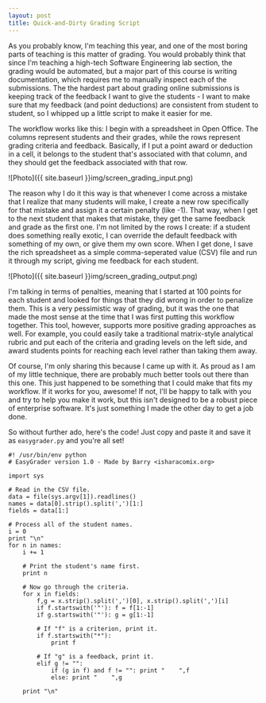 ```yaml
---
layout: post
title: Quick-and-Dirty Grading Script
---
```


As you probably know, I'm teaching this year, and one of the most boring parts of teaching is this matter of grading. You would probably think that since I'm teaching a high-tech Software Engineering lab section, the grading would be automated, but a major part of this course is writing documentation, which requires me to manually inspect each of the submissions. The the hardest part about grading online submissions is keeping track of the feedback I want to give the students - I want to make sure that my feedback (and point deductions) are consistent from student to student, so I whipped up a little script to make it easier for me.

The workflow works like this: I begin with a spreadsheet in Open Office. The columns represent students and their grades, while the rows represent grading criteria and feedback. Basically, if I put a point award or deduction in a cell, it belongs to the student that's associated with that column, and they should get the feedback associated with that row.

![Photo]({{ site.baseurl }}img/screen_grading_input.png)

The reason why I do it this way is that whenever I come across a mistake that I realize that many students will make, I create a new row specifically for that mistake and assign it a certain penalty (like -1). That way, when I get to the next student that makes that mistake, they get the same feedback and grade as the first one. I'm not limited by the rows I create: if a student does something really exotic, I can override the default feedback with something of my own, or give them my own score. When I get done, I save the rich spreadsheet as a simple comma-seperated value (CSV) file and run it through my script, giving me feedback for each student.


![Photo]({{ site.baseurl }}img/screen_grading_output.png)

I'm talking in terms of penalties, meaning that I started at 100 points for each student and looked for things that they did wrong in order to penalize them. This is a very pessimistic way of grading, but it was the one that made the most sense at the time that I was first putting this workflow together. This tool, however, supports more positive grading approaches as well. For example, you could easily take a traditional matrix-style analytical rubric and put each of the criteria and grading levels on the left side, and award students points for reaching each level rather than taking them away.

Of course, I'm only sharing this because I came up with it. As proud as I am of my little technique, there are probably much better tools out there than this one. This just happened to be something that I could make that fits my workflow. If it works for you, awesome! If not, I'll be happy to talk with you and try to help you make it work, but this isn't designed to be a robust piece of enterprise software. It's just something I made the other day to get a job done.

So without further ado, here's the code! Just copy and paste it and save it as <code>easygrader.py</code> and you're all set!

    #! /usr/bin/env python
    # EasyGrader version 1.0 - Made by Barry <isharacomix.org>

    import sys

    # Read in the CSV file.
    data = file(sys.argv[1]).readlines()
    names = data[0].strip().split(',')[1:]
    fields = data[1:]

    # Process all of the student names.
    i = 0
    print "\n"
    for n in names:
        i += 1
        
        # Print the student's name first.
        print n
        
        # Now go through the criteria.
        for x in fields:
            f,g = x.strip().split(',')[0], x.strip().split(',')[i]
            if f.startswith('"'): f = f[1:-1]
            if g.startswith('"'): g = g[1:-1]
            
            # If "f" is a criterion, print it.
            if f.startswith("*"):
                print f
            
            # If "g" is a feedback, print it.
            elif g != "":
                if (g in f) and f != "": print "    ",f
                else: print "    ",g
        
        print "\n"

